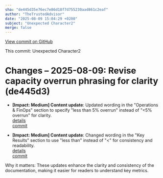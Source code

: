 ```yaml
---
sha: "de445d35e76ec7e86d18f7d755230aad861c2eaf"
author: "TheTrustedAdvisor"
date: "2025-08-09 15:04:29 +0200"
subject: "Unexpected Character2"
merge: false
---
```


[View commit on GitHub](https://github.com/TheTrustedAdvisor/FabricAdoptionFramework/commit/de445d35e76ec7e86d18f7d755230aad861c2eaf)

This commit: Unexpected Character2

# Changes – 2025-08-09: Revise capacity overrun phrasing for clarity (de445d3)

- **[Impact: Medium] Content update**: Updated wording in the "Operations & FinOps" section to specify "less than 5% overrun" instead of "&lt;5% overrun" for clarity.  
   [details](/docs/about/changes/2025-08-09-assess-your-fabric-adoption-strategy)  
   [commit](https://github.com/TheTrustedAdvisor/FabricAdoptionFramework/commit/de445d35e76ec7e86d18f7d755230aad861c2eaf)  

- **[Impact: Medium] Content update**: Changed wording in the "Key Results" section to use "less than" instead of "&lt;" for consistency and readability.  
   [details](/docs/about/changes/2025-08-09-assess-your-fabric-adoption-strategy)  
   [commit](https://github.com/TheTrustedAdvisor/FabricAdoptionFramework/commit/de445d35e76ec7e86d18f7d755230aad861c2eaf)  

Why it matters: These updates enhance the clarity and consistency of the documentation, making it easier for readers to understand key metrics.
